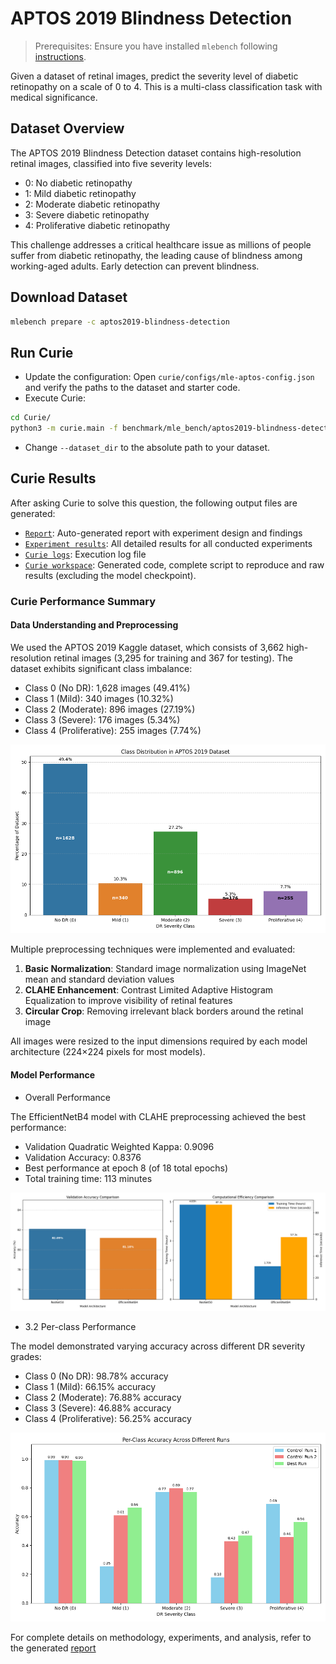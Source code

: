 # APTOS 2019 Blindness Detection
> Prerequisites: Ensure you have installed `mlebench` following [instructions](../README.md).

Given a dataset of retinal images, predict the severity level of diabetic retinopathy on a scale of 0 to 4. This is a multi-class classification task with medical significance.

## Dataset Overview

The APTOS 2019 Blindness Detection dataset contains high-resolution retinal images, classified into five severity levels:
- 0: No diabetic retinopathy
- 1: Mild diabetic retinopathy
- 2: Moderate diabetic retinopathy
- 3: Severe diabetic retinopathy
- 4: Proliferative diabetic retinopathy

This challenge addresses a critical healthcare issue as millions of people suffer from diabetic retinopathy, the leading cause of blindness among working-aged adults. Early detection can prevent blindness.

## Download Dataset

```bash
mlebench prepare -c aptos2019-blindness-detection
```

## Run Curie
- Update the configuration: Open `curie/configs/mle-aptos-config.json` and verify the paths to the dataset and starter code.
- Execute Curie:
```bash
cd Curie/
python3 -m curie.main -f benchmark/mle_bench/aptos2019-blindness-detection/aptos2019-blindness-detection.txt --task_config curie/configs/mle_config.json --dataset_dir /home/amberljc/.cache/mle-bench/data/aptos2019-blindness-detection/prepared/public 
```
- Change `--dataset_dir` to the absolute path to your dataset. 

## Curie Results

After asking Curie to solve this question, the following output files are generated:
- [`Report`](./aptos2019-blindness-detection_20250522225727_iter1.md): Auto-generated report with experiment design and findings  
- [`Experiment results`](./aptos2019-blindness-detection_20250522225727_iter1_all_results.txt): All detailed results for all conducted experiments
- [`Curie logs`](./aptos2019-blindness-detection_20250522225727_iter1.log): Execution log file  
- [`Curie workspace`](https://github.com/Just-Curieous/Curie-Use-Cases/tree/main/machine_learning/q4-aptos2019-blindness-detection): Generated code, complete script to reproduce and raw results (excluding the model checkpoint).

### Curie Performance Summary
#### Data Understanding and Preprocessing

We used the APTOS 2019 Kaggle dataset, which consists of 3,662 high-resolution retinal images (3,295 for training and 367 for testing). The dataset exhibits significant class imbalance:
- Class 0 (No DR): 1,628 images (49.41%)
- Class 1 (Mild): 340 images (10.32%)
- Class 2 (Moderate): 896 images (27.19%)
- Class 3 (Severe): 176 images (5.34%)
- Class 4 (Proliferative): 255 images (7.74%)

![Class Distribution](class_distribution.png)



Multiple preprocessing techniques were implemented and evaluated:

1. **Basic Normalization**: Standard image normalization using ImageNet mean and standard deviation values
2. **CLAHE Enhancement**: Contrast Limited Adaptive Histogram Equalization to improve visibility of retinal features
3. **Circular Crop**: Removing irrelevant black borders around the retinal image

All images were resized to the input dimensions required by each model architecture (224×224 pixels for most models).


#### Model Performance 


- Overall Performance

The EfficientNetB4 model with CLAHE preprocessing achieved the best performance:
- Validation Quadratic Weighted Kappa: 0.9096
- Validation Accuracy: 0.8376
- Best performance at epoch 8 (of 18 total epochs)
- Total training time: 113 minutes

![Model Comparison](model_comparison.png)

- 3.2 Per-class Performance

The model demonstrated varying accuracy across different DR severity grades:
- Class 0 (No DR): 98.78% accuracy
- Class 1 (Mild): 66.15% accuracy
- Class 2 (Moderate): 76.88% accuracy
- Class 3 (Severe): 46.88% accuracy
- Class 4 (Proliferative): 56.25% accuracy

![Per-class Accuracy](per_class_accuracy.png)


For complete details on methodology, experiments, and analysis, refer to the generated [report](./aptos2019-blindness-detection_20250522225727_iter1.md)